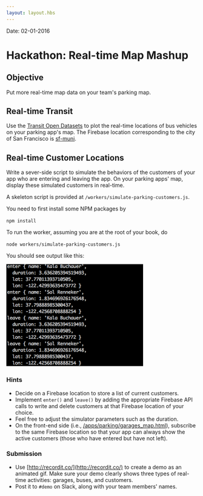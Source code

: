 ```yaml
---
layout: layout.hbs
---
```


Date: 02-01-2016

# Hackathon: Real-time Map Mashup

## Objective

Put more real-time map data on your team's parking map.

## Real-time Transit

Use the [Transit Open Datasets](https://www.firebase.com/docs/open-data/transit.html)
to plot the real-time locations of bus vehicles on your parking app's map.
The Firebase location corresponding to the city of San Francisco is [sf-muni](https://publicdata-transit.firebaseio.com/sf-muni).

## Real-time Customer Locations

Write a sever-side script to simulate the behaviors of the customers of your app
who are entering and leaving the app. On your parking apps' map, display these
simulated customers in real-time.

A skeleton script is provided at `/workers/simulate-parking-customers.js`.

You need to first install some NPM packages by

`npm install`

To run the worker, assuming you are at the root of your book, do

`node workers/simulate-parking-customers.js`

You should see output like this:

![screen](screen.png)

### Hints

* Decide on a Firebase location to store a list of current customers.
* Implement `enter()` and `leave()` by adding the appropriate Firebase API
calls to write and delete customers at that Firebase location of your choice.
* Feel free to adjust the simulator parameters such as the duration.
* On the front-end side (i.e., [/apps/parking/garages_map.html](/apps/parking/garages_map.html)), subscribe to the same Firebase location so that your
app can always show the active customers (those who have entered but have not left).

### Submission

* Use [http://recordit.co/](http://recordit.co/) to create a demo as an animated
gif. Make sure your demo clearly shows three types of real-time activities:
garages, buses, and customers.
* Post it to `#demo` on Slack, along with your team members' names.
